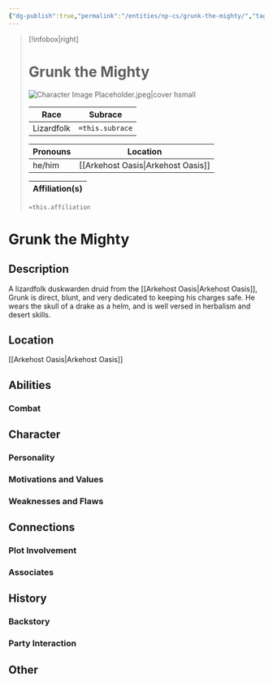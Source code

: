 ```yaml
---
{"dg-publish":true,"permalink":"/entities/np-cs/grunk-the-mighty/","tags":["Creature","NPC"]}
---
```



> [!infobox|right]
> # Grunk the Mighty
> ![Character Image Placeholder.jpeg|cover hsmall](/img/user/Images/Character%20Image%20Placeholder.jpeg)
> 
> Race | Subrace |
> ---|---|
> Lizardfolk | `=this.subrace` |
> 
> 
> Pronouns|Location| 
> ---|---|
> he/him|[[Arkehost Oasis\|Arkehost Oasis]]|
> 
> Affiliation(s)|
> ---|
> `=this.affiliation`






# Grunk the Mighty

## Description
A lizardfolk duskwarden druid from the [[Arkehost Oasis\|Arkehost Oasis]], Grunk is direct, blunt, and very dedicated to keeping his charges safe.  He wears the skull of a drake as a helm, and is well versed in herbalism and desert skills.
## Location
[[Arkehost Oasis\|Arkehost Oasis]]
## Abilities 

### Combat

## Character

### Personality

### Motivations and Values

### Weaknesses and Flaws

## Connections

### Plot Involvement

### Associates

## History

### Backstory

### Party Interaction

## Other
